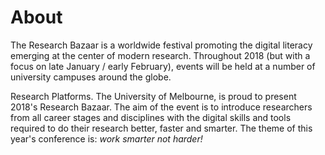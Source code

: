 # About

The Research Bazaar is a worldwide festival promoting the digital literacy emerging at the center of modern research. Throughout 2018 (but with a focus on late January / early February), events will be held at a number of university campuses around the globe.

Research Platforms. The University of Melbourne, is proud to present 2018's Research Bazaar. The aim of the event is to introduce researchers from all career stages and disciplines with the digital skills and tools required to do their research better, faster and smarter. The theme of this year's conference is: *work smarter not harder!*
